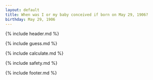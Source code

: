 ```yaml
---
layout: default
title: When was I or my baby conceived if born on May 29, 1906?
birthday: May 29, 1906
---
```


{% include header.md %}

{% include guess.md %}

{% include calculate.md %}

{% include safety.md %}

{% include footer.md %}



